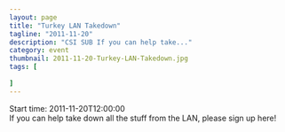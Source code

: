 ```yaml
---
layout: page 
title: "Turkey LAN Takedown"
tagline: "2011-11-20"
description: "CSI SUB If you can help take..."
category: event
thumbnail: 2011-11-20-Turkey-LAN-Takedown.jpg
tags: [
	
]
---
```


Start time: 2011-11-20T12:00:00  
If you can help take down all the stuff from the LAN, please sign up here!

